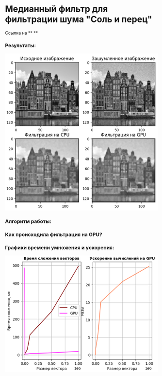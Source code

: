 # Медианный фильтр для фильтрации шума "Соль и перец"

Ссылка на **   **

### Результаты:
![Изображение 128х128](https://github.com/vmokook/HPC-2023/blob/main/Salt_and_Paper/images/128.png)
















### Алгоритм работы: 


### Как происходила фильтрация на GPU?
 

### Графики времени умножения и ускорения: 
![Графики времени умножения и ускорения](https://github.com/vmokook/HPC-2023/blob/main/VectorSum/2.png)
